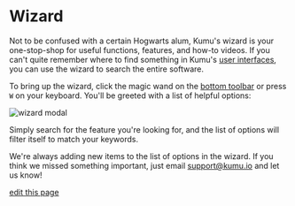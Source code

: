 # Wizard

Not to be confused with a certain Hogwarts alum, Kumu's wizard is your one-stop-shop for useful functions, features, and how-to videos. If you can't quite remember where to find something in Kumu's [user interfaces](/overview/user-interfaces.html), you can use the wizard to search the entire software.

To bring up the wizard, click the magic wand <i class="fa fa-magic"></i> on the [bottom toolbar](/overview/map-editor.html#bottom-toolbar) or press `W` on your keyboard. You'll be greeted with a list of helpful options:

![wizard modal](/images/wizard.png)

Simply search for the feature you're looking for, and the list of options will filter itself to match your keywords.

We're always adding new items to the list of options in the wizard. If you think we missed something important, just email [support@kumu.io](mailto:support@kumu.io) and let us know!

<span class="edit-link"><a href="https://github.com/kumu/docs/blob/master/guides/wizard.md" target="_blank"><i class="fa fa-github"></i> edit this page</a></span>
